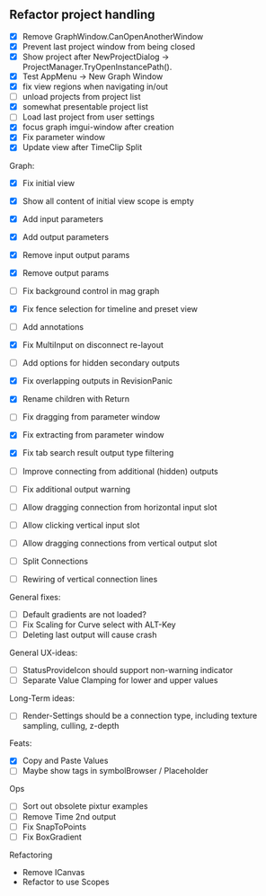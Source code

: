 ﻿## Refactor project handling 

- [x] Remove GraphWindow.CanOpenAnotherWindow
- [x] Prevent last project window from being closed
- [x] Show project after NewProjectDialog -> ProjectManager.TryOpenInstancePath().
- [x] Test AppMenu -> New Graph Window
- [x] fix view regions when navigating in/out
- [ ] unload projects from project list
- [x] somewhat presentable project list
- [ ] Load last project from user settings
- [x] focus graph imgui-window after creation
- [x] Fix parameter window
- [x] Update view after TimeClip Split

Graph:
- [x] Fix initial view 
- [x] Show all content of initial view scope is empty
- [x] Add input parameters
- [x] Add output parameters
- [x] Remove input output params
- [x] Remove output params
- [ ] Fix background control in mag graph
- [x] Fix fence selection for timeline and preset view
- [ ] Add annotations
- [x] Fix MultiInput on disconnect re-layout
- [ ] Add options for hidden secondary outputs
- [x] Fix overlapping outputs in RevisionPanic
- [x] Rename children with Return
- [ ] Fix dragging from parameter window
- [x] Fix extracting from parameter window

- [x] Fix tab search result output type filtering
- [ ] Improve connecting from additional (hidden) outputs
- [ ] Fix additional output warning
- [ ] Allow dragging connection from horizontal input slot
- [ ] Allow clicking vertical input slot
- [ ] Allow dragging connections from vertical output slot
- [ ] Split Connections
- [ ] Rewiring of vertical connection lines

General fixes:
- [ ] Default gradients are not loaded?
- [ ] Fix Scaling for Curve select with ALT-Key
- [ ] Deleting last output will cause crash

General UX-ideas:
- [ ] StatusProvideIcon should support non-warning indicator
- [ ] Separate Value Clamping for lower and upper values 

Long-Term ideas:
- [ ] Render-Settings should be a connection type, including texture sampling, culling, z-depth 


Feats:
- [x] Copy and Paste Values
- [ ] Maybe show tags in symbolBrowser / Placeholder

Ops
- [ ] Sort out obsolete pixtur examples
- [ ] Remove Time 2nd output
- [ ] Fix SnapToPoints
- [ ] Fix BoxGradient

Refactoring
- Remove ICanvas
- Refactor to use Scopes